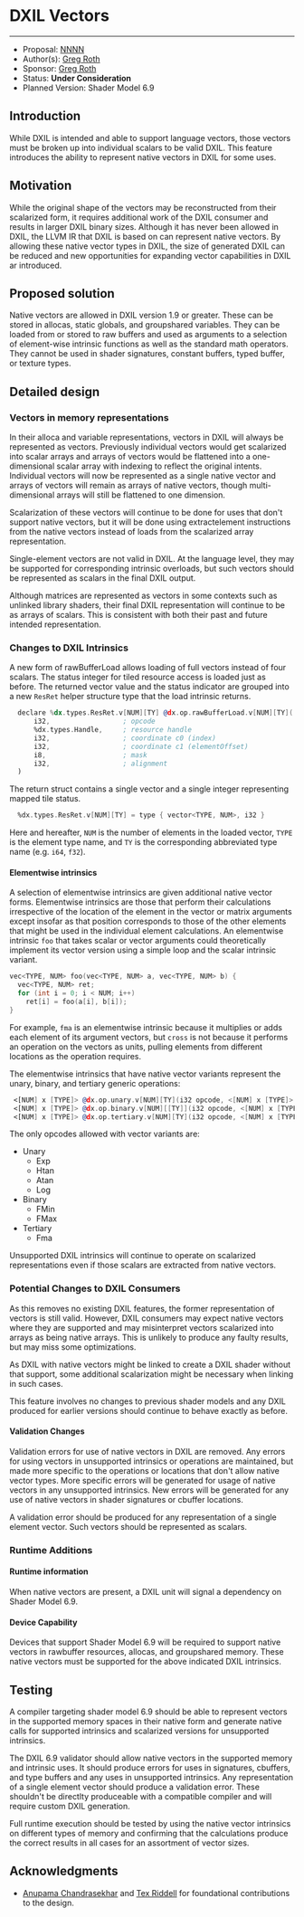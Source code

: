 <!-- {% raw %} -->

# DXIL Vectors

---

* Proposal: [NNNN](NNNN-dxil-vectors.md)
* Author(s): [Greg Roth](https://github.com/pow2clk)
* Sponsor: [Greg Roth](https://github.com/pow2clk)
* Status: **Under Consideration**
* Planned Version: Shader Model 6.9

## Introduction

While DXIL is intended and able to support language vectors,
 those vectors must be broken up into individual scalars to be valid DXIL.
This feature introduces the ability to represent native vectors in DXIL for some uses.

## Motivation

While the original shape of the vectors may be reconstructed from their scalarized form,
 it requires additional work of the DXIL consumer and results in larger DXIL binary sizes.
Although it has never been allowed in DXIL, the LLVM IR that DXIL is based on can represent native vectors.
By allowing these native vector types in DXIL, the size of generated DXIL can be reduced and
 new opportunities for expanding vector capabilities in DXIL ar introduced.

## Proposed solution

Native vectors are allowed in DXIL version 1.9 or greater.
These can be stored in allocas, static globals, and groupshared variables.
They can be loaded from or stored to raw buffers and used as arguments to a selection
 of element-wise intrinsic functions as well as the standard math operators.
They cannot be used in shader signatures, constant buffers, typed buffer, or texture types.

## Detailed design

### Vectors in memory representations

In their alloca and variable representations, vectors in DXIL will always be represented as vectors.
Previously individual vectors would get scalarized into scalar arrays and arrays of vectors would be flattened
 into a one-dimensional scalar array with indexing to reflect the original intents.
Individual vectors will now be represented as a single native vector and arrays of vectors will remain
 as arrays of native vectors, though multi-dimensional arrays will still be flattened to one dimension.

Scalarization of these vectors will continue to be done for uses that don't support native vectors,
 but it will be done using extractelement instructions from the native vectors
 instead of loads from the scalarized array representation.

Single-element vectors are not valid in DXIL.
At the language level, they may be supported for corresponding intrinsic overloads,
  but such vectors should be represented as scalars in the final DXIL output.

Although matrices are represented as vectors in some contexts such as unlinked library shaders,
 their final DXIL representation will continue to be as arrays of scalars.
This is consistent with both their past and future intended representation.

### Changes to DXIL Intrinsics

A new form of rawBufferLoad allows loading of full vectors instead of four scalars.
The status integer for tiled resource access is loaded just as before.
The returned vector value and the status indicator are grouped into a new `ResRet` helper structure type
 that the load intrinsic returns.

```asm
  declare %dx.types.ResRet.v[NUM][TY] @dx.op.rawBufferLoad.v[NUM][TY](
      i32,                  ; opcode
      %dx.types.Handle,     ; resource handle
      i32,                  ; coordinate c0 (index)
      i32,                  ; coordinate c1 (elementOffset)
      i8,                   ; mask
      i32,                  ; alignment
  )
```

The return struct contains a single vector and a single integer representing mapped tile status.

```asm
  %dx.types.ResRet.v[NUM][TY] = type { vector<TYPE, NUM>, i32 }
```

Here and hereafter, `NUM` is the number of elements in the loaded vector, `TYPE` is the element type name,
 and `TY` is the corresponding abbreviated type name (e.g. `i64`, `f32`).

#### Elementwise intrinsics

A selection of elementwise intrinsics are given additional native vector forms.
Elementwise intrinsics are those that perform their calculations irrespective of the location of the element
 in the vector or matrix arguments except insofar as that position corresponds to those of the other elements
 that might be used in the individual element calculations.
An elementwise intrinsic `foo` that takes scalar or vector arguments could theoretically implement its vector version using a simple loop and the scalar intrinsic variant.

```c++
vec<TYPE, NUM> foo(vec<TYPE, NUM> a, vec<TYPE, NUM> b) {
  vec<TYPE, NUM> ret;
  for (int i = 0; i < NUM; i++)
    ret[i] = foo(a[i], b[i]);
}
```
  
For example, `fma` is an elementwise intrinsic because it multiplies or adds each element of its argument vectors,
 but `cross` is not because it performs an operation on the vectors as units,
 pulling elements from different locations as the operation requires.

The elementwise intrinsics that have native vector variants represent the
 unary, binary, and tertiary generic operations:

```asm
 <[NUM] x [TYPE]> @dx.op.unary.v[NUM][TY](i32 opcode, <[NUM] x [TYPE]> operand1)
 <[NUM] x [TYPE]> @dx.op.binary.v[NUM][[TY]](i32 opcode, <[NUM] x [TYPE]> operand1, <[NUM] x [TYPE]> operand2)
 <[NUM] x [TYPE]> @dx.op.tertiary.v[NUM][TY](i32 opcode, <[NUM] x [TYPE]> operand1, <[NUM] x [TYPE]> operand2, <[NUM] x [TYPE]> operand3)
```

The only opcodes allowed with vector variants are:

* Unary
  * Exp
  * Htan
  * Atan
  * Log
* Binary
  * FMin
  * FMax
* Tertiary
  * Fma

Unsupported DXIL intrinsics will continue to operate on scalarized representations even if those scalars
 are extracted from native vectors.

### Potential Changes to DXIL Consumers

As this removes no existing DXIL features, the former representation of vectors is still valid.
However, DXIL consumers may expect native vectors where they are supported and may misinterpret
 vectors scalarized into arrays as being native arrays.
This is unlikely to produce any faulty results, but may miss some optimizations.

As DXIL with native vectors might be linked to create a DXIL shader without that support,
 some additional scalarization might be necessary when linking in such cases.

This feature involves no changes to previous shader models and any DXIL produced for earlier versions
  should continue to behave exactly as before.

#### Validation Changes

Validation errors for use of native vectors in DXIL are removed.
Any errors for using vectors in unsupported intrinsics or operations are maintained,
 but made more specific to the operations or locations that don't allow native vector types.
More specific errors will be generated for usage of native vectors in any unsupported intrinsics.
New errors will be generated for any use of native vectors in shader signatures or cbuffer locations.

A validation error should be produced for any representation of a single element vector.
Such vectors should be represented as scalars.

### Runtime Additions

#### Runtime information

When native vectors are present, a DXIL unit will signal a dependency on Shader Model 6.9.

#### Device Capability

Devices that support Shader Model 6.9 will be required to support native vectors in rawbuffer resources,
 allocas, and groupshared memory.
These native vectors must be supported for the above indicated DXIL intrinsics.

## Testing

A compiler targeting shader model 6.9 should be able to represent vectors in the supported memory spaces
 in their native form and generate native calls for supported intrinsics
 and scalarized versions for unsupported intrinsics.

The DXIL 6.9 validator should allow native vectors in the supported memory and intrinsic uses.
It should produce errors for uses in signatures, cbuffers, and type buffers and any uses in unsupported intrinsics.
Any representation of a single element vector should produce a validation error.
These shouldn't be directlty produceable with a compatible compiler and will require custom DXIL generation.

Full runtime execution should be tested by using the native vector intrinsics on different types of memory
 and confirming that the calculations produce the correct results in all cases for an assortment of vector sizes.

## Acknowledgments

* [Anupama Chandrasekhar](https://github.com/anupamachandra) and [Tex Riddell](https://github.com/tex3d) for foundational contributions to the design.

<!-- {% endraw %} -->
